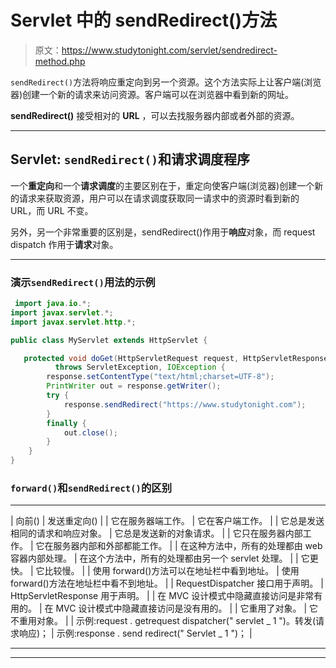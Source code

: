 # Servlet 中的 sendRedirect()方法

> 原文：<https://www.studytonight.com/servlet/sendredirect-method.php>

`sendRedirect()`方法将响应重定向到另一个资源。这个方法实际上让客户端(浏览器)创建一个新的请求来访问资源。客户端可以在浏览器中看到新的网址。

**sendRedirect()** 接受相对的 **URL** ，可以去找服务器内部或者外部的资源。

* * *

## Servlet: `sendRedirect()`和请求调度程序

一个**重定向**和一个**请求调度**的主要区别在于，重定向使客户端(浏览器)创建一个新的请求来获取资源，用户可以在请求调度获取同一请求中的资源时看到新的 URL，而 URL 不变。

另外，另一个非常重要的区别是，sendRedirect()作用于**响应**对象，而 request dispatch 作用于**请求**对象。

* * *

### 演示`sendRedirect()`用法的示例

```java
 import java.io.*;
import javax.servlet.*;
import javax.servlet.http.*;

public class MyServlet extends HttpServlet {

   protected void doGet(HttpServletRequest request, HttpServletResponse response)
          throws ServletException, IOException {
        response.setContentType("text/html;charset=UTF-8");
        PrintWriter out = response.getWriter();
        try { 
            response.sendRedirect("https://www.studytonight.com");
        }
        finally {            
            out.close();
        }
    }
} 
```

### `forward()`和`sendRedirect()`的区别

* * *

| 向前() | 发送重定向() |
| 它在服务器端工作。 | 它在客户端工作。 |
| 它总是发送相同的请求和响应对象。 | 它总是发送新的对象请求。 |
| 它只在服务器内部工作。 | 它在服务器内部和外部都能工作。 |
| 在这种方法中，所有的处理都由 web 容器内部处理。 | 在这个方法中，所有的处理都由另一个 servlet 处理。 |
| 它更快。 | 它比较慢。 |
| 使用 forward()方法可以在地址栏中看到地址。 | 使用 forward()方法在地址栏中看不到地址。 |
| RequestDispatcher 接口用于声明。 | HttpServletResponse 用于声明。 |
| 在 MVC 设计模式中隐藏直接访问是非常有用的。 | 在 MVC 设计模式中隐藏直接访问是没有用的。 |
| 它重用了对象。 | 它不重用对象。 |
| 示例:request . getrequest dispatcher(" servlet _ 1 ")。转发(请求响应)； | 示例:response . send redirect(" Servlet _ 1 ")； |

* * *

* * *
